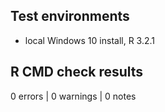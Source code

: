 ## Test environments
* local Windows 10 install, R 3.2.1

## R CMD check results
0 errors | 0 warnings | 0 notes
